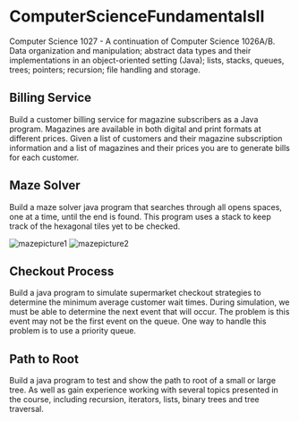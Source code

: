 # ComputerScienceFundamentalsII
Computer Science 1027 - A continuation of Computer Science 1026A/B. Data organization and manipulation; abstract data types and their implementations in an object-oriented setting (Java); lists, stacks, queues, trees; pointers; recursion; file handling and storage. 

## Billing Service
Build a customer billing service for magazine subscribers as a Java program. Magazines are available in both digital and print formats at different prices. Given a list of customers and their magazine subscription information and a list of magazines and their prices you are to generate bills for each customer.

## Maze Solver
Build a maze solver java program that searches through all opens spaces, one at a time, until the end is found. This program uses a stack to keep track of the hexagonal tiles yet to be checked.

![mazepicture1](https://cloud.githubusercontent.com/assets/18474884/19822546/0ad9a618-9d32-11e6-8ab7-6c0aa7aba373.JPG)
![mazepicture2](https://cloud.githubusercontent.com/assets/18474884/19822545/0ac73f32-9d32-11e6-8630-57b9a63286ea.JPG)

## Checkout Process
Build a java program to simulate supermarket checkout strategies to determine the minimum average customer wait times. During simulation, we must be able to determine the next event that will occur. The problem is this event may not be the first event on the queue. One way to handle this problem is to use a priority queue.

## Path to Root
Build a java program to test and show the path to root of a small or large tree. As well as gain experience working with several topics presented in the course, including recursion, iterators, lists, binary trees and tree traversal.
